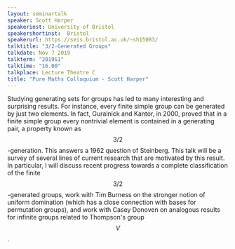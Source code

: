 ```yaml
---
layout: seminartalk
speaker: Scott Harper
speakerinst: University of Bristol 
speakershortinst:  Bristol
speakerurl: https://seis.bristol.ac.uk/~sh15083/
talktitle: "3/2-Generated Groups"
talkdate: Nov 7 2019
talkterm: "2019S1"
talktime: "16.00"
talkplace: Lecture Theatre C
title: "Pure Maths Colloquium - Scott Harper"
---
```


 Studying generating sets for groups has led to many interesting and surprising results. For instance, every finite simple group can be generated by just two elements. In fact, Guralnick and Kantor, in 2000, proved that in a finite simple group every nontrivial element is contained in a generating pair, a property known as 
 $$3/2$$-generation. This answers a 1962 question of Steinberg. This talk will be a survey of several lines of current research that are motivated by this result. In particular, I will discuss recent progress towards a complete classification of the finite $$3/2$$-generated groups, work with Tim Burness on the stronger notion of uniform domination (which has a close connection with bases for permutation groups), and work with Casey Donoven on analogous results for infinite groups related to Thompson's group $$V$$.